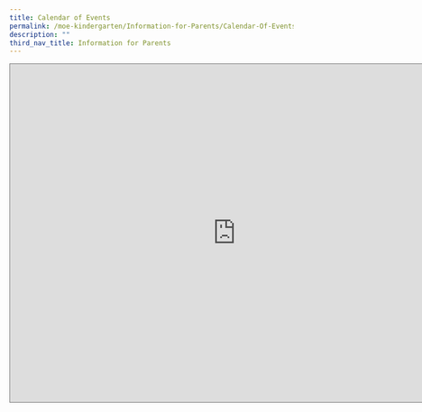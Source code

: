 ```yaml
---
title: Calendar of Events
permalink: /moe-kindergarten/Information-for-Parents/Calendar-Of-Events/
description: ""
third_nav_title: Information for Parents
---
```

<iframe scrolling="no" frameborder="0" height="600" width="800" style="border:solid 1px #777" src="https://calendar.google.com/calendar/embed?height=600&amp;wkst=2&amp;bgcolor=%23A79B8E&amp;ctz=Asia%2FSingapore&amp;title=COE%202023%20for%20MK%20Parents&amp;showTz=0&amp;showCalendars=1&amp;showNav=0&amp;mode=AGENDA&amp;showTabs=0&amp;showPrint=0&amp;src=Y18yaHNpcHZrYXRmYmxwNWphNmNncmRncmZ0b0Bncm91cC5jYWxlbmRhci5nb29nbGUuY29t&amp;src=ZW4uc2luZ2Fwb3JlI2hvbGlkYXlAZ3JvdXAudi5jYWxlbmRhci5nb29nbGUuY29t&amp;color=%23A79B8E&amp;color=%237CB342"></iframe>